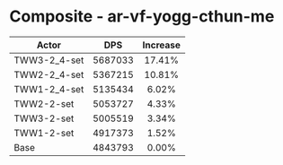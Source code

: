 # Composite - ar-vf-yogg-cthun-me
| Actor | DPS | Increase |
|---|:---:|:---:|
|TWW3-2_4-set|5687033|17.41%|
|TWW2-2_4-set|5367215|10.81%|
|TWW1-2_4-set|5135434|6.02%|
|TWW2-2-set|5053727|4.33%|
|TWW3-2-set|5005519|3.34%|
|TWW1-2-set|4917373|1.52%|
|Base|4843793|0.00%|
